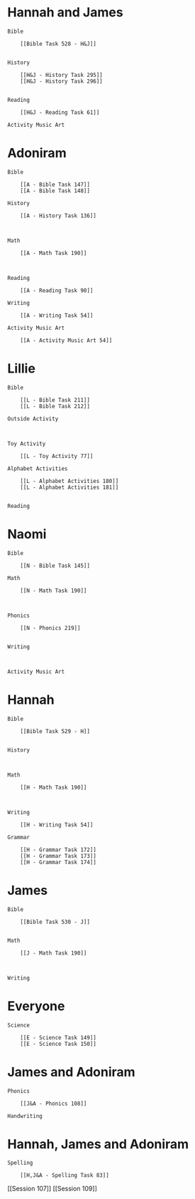 # Hannah and James

	Bible

		[[Bible Task 528 - H&J]]
		

	History

		[[H&J - History Task 295]]
		[[H&J - History Task 296]]
		

	Reading

		[[H&J - Reading Task 61]]

	Activity Music Art

		
# Adoniram

	Bible

		[[A - Bible Task 147]]
		[[A - Bible Task 148]]

	History

		[[A - History Task 136]]
		
		

	Math

		[[A - Math Task 190]]
		
		

	Reading

		[[A - Reading Task 90]]

	Writing

		[[A - Writing Task 54]]

	Activity Music Art

		[[A - Activity Music Art 54]]

# Lillie

	Bible

		[[L - Bible Task 211]]
		[[L - Bible Task 212]]

	Outside Activity

		

	Toy Activity

		[[L - Toy Activity 77]]

	Alphabet Activities

		[[L - Alphabet Activities 180]]
		[[L - Alphabet Activities 181]]
		

	Reading

		

# Naomi

	Bible

		[[N - Bible Task 145]]

	Math

		[[N - Math Task 190]]
		
		

	Phonics

		[[N - Phonics 219]]
		

	Writing

		

	Activity Music Art

		

# Hannah

	Bible

		[[Bible Task 529 - H]]
		

	History

		

	Math

		[[H - Math Task 190]]
		
		

	Writing

		[[H - Writing Task 54]]

	Grammar

		[[H - Grammar Task 172]]
		[[H - Grammar Task 173]]
		[[H - Grammar Task 174]]
# James

	Bible

		[[Bible Task 530 - J]]
		

	Math

		[[J - Math Task 190]]
		
		

	Writing

		

# Everyone

	Science

		[[E - Science Task 149]]
		[[E - Science Task 150]]
# James and Adoniram

	Phonics

		[[J&A - Phonics 108]]

	Handwriting

		
# Hannah, James and Adoniram

	Spelling

		[[H,J&A - Spelling Task 83]]



[[Session 107]]
[[Session 109]]
